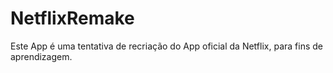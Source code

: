 # NetflixRemake
Este App é uma tentativa de recriação do App oficial da Netflix, para fins de aprendizagem. 
